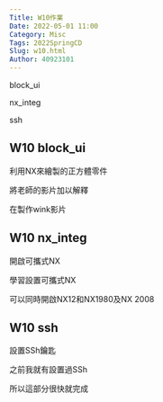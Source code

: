 ```yaml
---
Title: W10作業
Date: 2022-05-01 11:00
Category: Misc
Tags: 2022SpringCD
Slug: w10.html
Author: 40923101
---
```


block_ui

nx_integ 

ssh

<!-- PELICAN_END_SUMMARY -->

W10 block_ui
----

利用NX來繪製的正方體零件

將老師的影片加以解釋

在製作wink影片


W10 nx_integ
----

開啟可攜式NX

學習設置可攜式NX

可以同時開啟NX12和NX1980及NX 2008


W10 ssh
----

設置SSh鑰匙

之前我就有設置過SSh

所以這部分很快就完成


